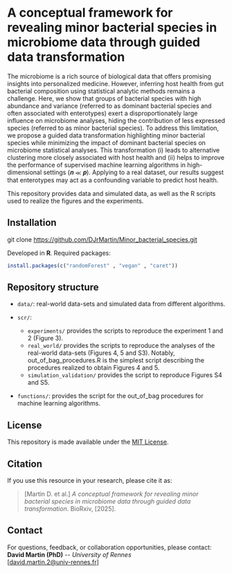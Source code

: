 # A conceptual framework for revealing minor bacterial species in microbiome data through guided data transformation

The microbiome is a rich source of biological data that offers promising insights into personalized medicine. However, inferring host health from gut bacterial composition using statistical analytic methods remains a challenge. Here, we show that groups of bacterial species with high abundance and variance (referred to as dominant bacterial species and often associated with enterotypes) exert a disproportionately large influence on microbiome analyses, hiding the contribution of less expressed species (referred to as minor bacterial species). To address this limitation, we propose a guided data transformation highlighting minor bacterial species while minimizing the impact of dominant bacterial species on microbiome statistical analyses. This transformation (i) leads to alternative clustering more closely associated with host health and (ii) helps to improve the performance of supervised machine learning algorithms in high-dimensional settings (𝒏 ≪ 𝒑). Applying to a real dataset, our results suggest that enterotypes may act as a confounding variable to predict host health.

This repository provides data and simulated data, as well as the R scripts used to realize the figures and the experiments.

## Installation

git clone <https://github.com/DJrMartin/Minor_bacterial_species.git>

Developed in **R**. Required packages:

``` r
install.packages(c("randomForest" , "vegan" , "caret"))
```

## Repository structure

-   `data/`: real-world data-sets and simulated data from different algorithms.

-   `scr/`:

    -   `experiments/` provides the scripts to reproduce the experiment 1 and 2 (Figure 3).
    -   `real_world/` provides the scripts to reproduce the analyses of the real-world data-sets (Figures 4, 5 and S3). Notably, out_of_bag_procedures.R is the simplest script describing the procedures realized to obtain Figures 4 and 5.
    -   `simulation_validation/` provides the script to reproduce Figures S4 and S5.

<!-- -->

-   `functions/`: provides the script for the out_of_bag procedures for machine learning algorithms.

## License

This repository is made available under the [MIT License](LICENSE).

## Citation

If you use this resource in your research, please cite it as:

> [Martin D. et al.] *A conceptual framework for revealing minor bacterial species in microbiome data through guided data transformation*. BioRxiv, [2025].

## Contact

For questions, feedback, or collaboration opportunities, please contact:\
**David Martin (PhD)** -- *University of Rennes*\
[[david.martin.2\@univ-rennes.fr](mailto:david.martin.2@univ-rennes.fr)]

